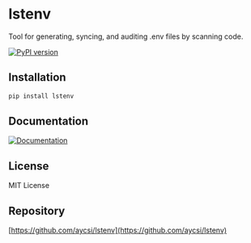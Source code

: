 # lstenv

Tool for generating, syncing, and auditing .env files by scanning code.

[![PyPI version](https://badge.fury.io/py/lstenv.svg)](https://badge.fury.io/py/lstenv)

## Installation

```bash
pip install lstenv
```

## Documentation

[![Documentation](https://img.shields.io/badge/docs-USAGE.md-blue)](https://github.com/aycsi/lstenv/blob/main/USAGE.md)

## License

MIT License

## Repository

[https://github.com/aycsi/lstenv](https://github.com/aycsi/lstenv)

